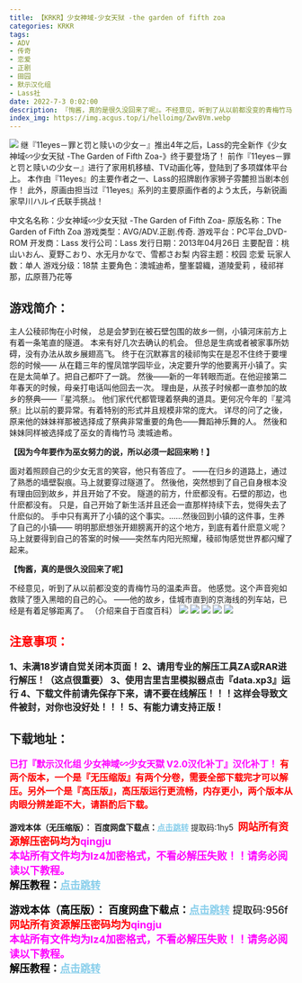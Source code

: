 ```yaml
---
title: 【KRKR】少女神域-少女天狱 -the garden of fifth zoa
categories: KRKR
tags:
- ADV
- 传奇
- 恋爱
- 正剧
- 田园
- 默示汉化组
- Lass社
date: 2022-7-3 0:02:00
description: 『恂酱，真的是很久没回来了呢』。不经意见，听到了从以前都没变的青梅竹马的温柔声音。他感觉。这个声音宛如救赎了堕入黑暗的自己的心。——他的故乡，佳城市直到的京海线的列车站，已经是有着足够距离了。
index_img: https://img.acgus.top/i/helloimg/ZwvBVm.webp
---
```

![](https://img.acgus.top/i/helloimg/ZwvBVm.webp)
继『11eyes－罪と罚と赎いの少女－』推出4年之后，Lass的完全新作《少女神域∽少女天狱 -The Garden of Fifth Zoa-》终于要登场了！
前作『11eyes－罪と罚と赎いの少女－』进行了家用机移植、TV动画化等，登陆到了多项媒体平台上。
本作由『11eyes』的主要作者之一、Lass的招牌剧作家狮子雰麓担当剧本创作！
此外，原画由担当过『11eyes』系列的主要原画作者的よう太氏，与新锐画家早川ハルイ氏联手挑战！

中文名名称：少女神域∽少女天狱 -The Garden of Fifth Zoa-
原版名称：The Garden of Fifth Zoa
游戏类型：AVG/ADV.正剧.传奇.
游戏平台：PC平台_DVD-ROM
开发商：Lass
发行公司：Lass
发行日期：2013年04月26日
主要配音：桃山いおん、夏野こおり、水无月かなで、雪都さお梨
内容主题：校园 恋爱
玩家人数：单人
游戏分级：18禁
主要角色：澳城迪希，壟峯碧織，道陵愛莉 ，稜祁祥那，広原菩乃花等

## 游戏简介：
主人公稜祁恂在小时候， 总是会梦到在被石壁包围的故乡一侧，小镇河床前方上有着一条笔直的隧道。
本来有好几次去确认的机会。
但总是生病或者被家事所妨碍，没有办法从故乡展翅高飞。
终于在沉默寡言的稜祁恂实在是忍不住终于要埋怨的时候——
从在籍三年的惺凤馆学园毕业，决定要升学的他要离开小镇了。实在是太简单了。把自己都吓了一跳。
然後——新的一年转眼而逝。在他迎接第二年春天的时候，母亲打电话叫他回去一次。
理由是，从孩子时候都一直参加的故乡的祭典——『星鸿祭』。
他们家代代都管理着祭典的道具。更何况今年的『星鸿祭』比以前的要异常。有着特别的形式并且规模非常的庞大。
详尽的问了之後，原来他的妹妹祥那被选择成了祭典非常重要的角色——舞蹈神乐舞的人。
然後和妹妹同样被选择成了巫女的青梅竹马 澳城迪希。

**【因为今年要作为巫女努力的说，所以必须一起回来哟！】**

面对着照顾自己的少女无言的笑容，他只有答应了。
——在归乡的道路上，通过了熟悉的墙壁裂痕。马上就要穿过隧道了。
然後他，突然想到了自己自身根本没有理由回到故乡，并且开始了不安。
隧道的前方，什麽都没有。石壁的那边，也什麽都没有。
只是，自己开始了新生活并且还会一直那样持续下去，觉得失去了什麽似的。
手中只有离开了小镇的这个事实。……然後回到小镇的这件事，生养了自己的小镇——
明明那麽想张开翅膀离开的这个地方，到底有着什麽意义呢？
马上就要得到自己的答案的时候——突然车内阳光照耀，稜祁恂感觉世界都闪耀了起来。

**【恂酱，真的是很久没回来了呢】**

不经意见，听到了从以前都没变的青梅竹马的温柔声音。
他感觉。这个声音宛如救赎了堕入黑暗的自己的心。
——他的故乡，佳城市直到的京海线的列车站，已经是有着足够距离了。
（介绍来自于百度百科）
![](https://img.acgus.top/i/helloimg/ZwvG3h.webp)
![](https://img.acgus.top/i/helloimg/ZwvRMc.webp)
![](https://img.acgus.top/i/helloimg/ZwvFZr.webp)
![](https://img.acgus.top/i/helloimg/ZwvPST.webp)
![](https://img.acgus.top/i/helloimg/Zwvap1.webp)




## <font color=#FF0000 >注意事项：</font>
<font size=3><b>1、未满18岁请自觉关闭本页面！
2、请用专业的解压工具ZA或RAR进行解压！（这点很重要）
3、使用吉里吉里模拟器点击『data.xp3』运行
4、下载文件前请先保存下来，请不要在线解压！！！这样会导致文件被封，对你也没好处！！！
5、有能力请支持正版！</b></font>

## 下载地址：

<font color=#FF00FF size=3>**已打『默示汉化组  少女神域∽少女天獄 V2.0汉化补丁』汉化补丁！**</font>
<font color=#FF0000 size=3>**有两个版本，一个是『无压缩版』有两个分卷，需要全部下载完才可以解压。另外一个是『高压版』，高压版运行更流畅，内存更小，两个版本从肉眼分辨差距不大，请斟酌后下载。**</font>

**游戏本体（无压缩版）：**
<b>百度网盘下载点：</b><a href="https://pan.baidu.com/s/1F2okXMH12a3JA6V2nCfz5w?pwd=1hy5" style="color: #87CEEB;"><b>点击跳转</b></a> 提取码:1hy5
<a style="padding: 0" href="https://post.qingju.org/AD/"><img style="max-width:100%" src="https://img.acgus.top/i/2024/07/478f689b8021d8d499ab43d21acf137a.gif" alt=""></a>
<b><font color=#FF0000 size=4>网站所有资源解压密码均为</b></font><b><font color=#FF00FF size=4>qingju</font><font color=#FF0000 ></font></b><br><b><font color=#FF00FF size=4>本站所有文件均为lz4加密格式，不看必解压失败！！请务必阅读以下教程。</b></font><br><b><font color=#000 size=4>解压教程：</b><a href="https://post.qingju.org/tutorial/000/" style="color: #87CEEB;"><b>点击跳转</b></a>

**游戏本体（高压版）：**
<b>百度网盘下载点：</b><a href="https://pan.baidu.com/s/1xumBptl3L74vKu0ZUmUIWw?pwd=956f" style="color: #87CEEB;"><b>点击跳转</b></a> 提取码:956f
<a style="padding: 0" href="https://post.qingju.org/AD/"><img style="max-width:100%" src="https://img.acgus.top/i/2024/07/478f689b8021d8d499ab43d21acf137a.gif" alt=""></a>
<b><font color=#FF0000 size=4>网站所有资源解压密码均为</b></font><b><font color=#FF00FF size=4>qingju</font><font color=#FF0000 ></font></b><br><b><font color=#FF00FF size=4>本站所有文件均为lz4加密格式，不看必解压失败！！请务必阅读以下教程。</b></font><br><b><font color=#000 size=4>解压教程：</b><a href="https://post.qingju.org/tutorial/000/" style="color: #87CEEB;"><b>点击跳转</b></a>


